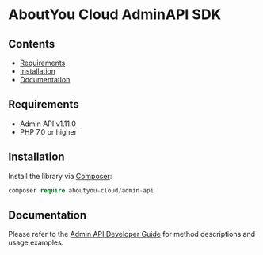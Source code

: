 # AboutYou Cloud AdminAPI SDK

## Contents

* [Requirements](#requirements)
* [Installation](#installation)
* [Documentation](#documentation)

## Requirements

* Admin API v1.11.0
* PHP 7.0 or higher

## Installation

Install the library via [Composer](https://getcomposer.org/):

```php
composer require aboutyou-cloud/admin-api
```

## Documentation

Please refer to the [Admin API Developer Guide](https://scayle.dev/en/dev/admin-api/introduction) for method descriptions and usage examples.
